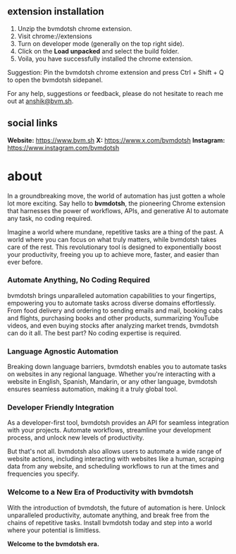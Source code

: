 ## extension installation

1. Unzip the bvmdotsh chrome extension.
2. Visit chrome://extensions
3. Turn on developer mode (generally on the top right side).
4. Click on the **Load unpacked** and select the build folder.
5. Voila, you have successfully installed the chrome extension.

Suggestion: Pin the bvmdotsh chrome extension and press Ctrl + Shift + Q to open the bvmdotsh sidepanel.

For any help, suggestions or feedback, please do not hesitate to reach me out at anshik@bvm.sh.

## social links

**Website:** https://www.bvm.sh
**X:** https://www.x.com/bvmdotsh
**Instagram:** https://www.instagram.com/bvmdotsh

# about

In a groundbreaking move, the world of automation has just gotten a whole lot more exciting. Say hello to **bvmdotsh**, the pioneering Chrome extension that harnesses the power of workflows, APIs, and generative AI to automate any task, no coding required.

Imagine a world where mundane, repetitive tasks are a thing of the past. A world where you can focus on what truly matters, while bvmdotsh takes care of the rest. This revolutionary tool is designed to exponentially boost your productivity, freeing you up to achieve more, faster, and easier than ever before.

### Automate Anything, No Coding Required

bvmdotsh brings unparalleled automation capabilities to your fingertips, empowering you to automate tasks across diverse domains effortlessly. From food delivery and ordering to sending emails and mail, booking cabs and flights, purchasing books and other products, summarizing YouTube videos, and even buying stocks after analyzing market trends, bvmdotsh can do it all. The best part? No coding expertise is required.

### Language Agnostic Automation

Breaking down language barriers, bvmdotsh enables you to automate tasks on websites in any regional language. Whether you're interacting with a website in English, Spanish, Mandarin, or any other language, bvmdotsh ensures seamless automation, making it a truly global tool.

### Developer Friendly Integration

As a developer-first tool, bvmdotsh provides an API for seamless integration with your projects. Automate workflows, streamline your development process, and unlock new levels of productivity.

But that's not all. bvmdotsh also allows users to automate a wide range of website actions, including interacting with websites like a human, scraping data from any website, and scheduling workflows to run at the times and frequencies you specify.

### Welcome to a New Era of Productivity with bvmdotsh

With the introduction of bvmdotsh, the future of automation is here. Unlock unparalleled productivity, automate anything, and break free from the chains of repetitive tasks. Install bvmdotsh today and step into a world where your potential is limitless.

**Welcome to the bvmdotsh era.**

